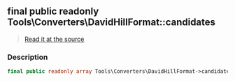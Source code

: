 ## final public readonly Tools\Converters\DavidHillFormat::candidates

> [Read it at the source](https://github.com/julien-boudry/Condorcet/blob/master/src/Tools/Converters/DavidHillFormat.php#L16)

### Description    

```php
final public readonly array Tools\Converters\DavidHillFormat->candidates 
```


    